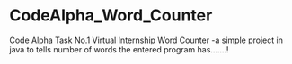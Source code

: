 # CodeAlpha_Word_Counter

Code Alpha 
Task No.1
Virtual Internship
     Word Counter
          -a simple project in java to tells number of words the entered program has.......!
          
